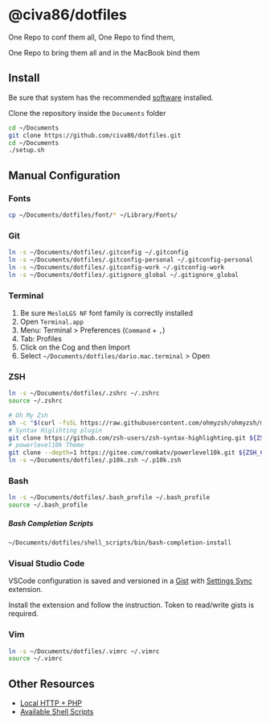 # @civa86/dotfiles

One Repo to conf them all, One Repo to find them,

One Repo to bring them all and in the MacBook bind them

## Install

Be sure that system has the recommended [software](./docs/SOFTWARE.md) installed.

Clone the repository inside the `Documents` folder

```bash
cd ~/Documents
git clone https://github.com/civa86/dotfiles.git
cd ~/Documents
./setup.sh
```

## Manual Configuration

### Fonts

```bash
cp ~/Documents/dotfiles/font/* ~/Library/Fonts/
```

### Git

```bash
ln -s ~/Documents/dotfiles/.gitconfig ~/.gitconfig
ln -s ~/Documents/dotfiles/.gitconfig-personal ~/.gitconfig-personal
ln -s ~/Documents/dotfiles/.gitconfig-work ~/.gitconfig-work
ln -s ~/Documents/dotfiles/.gitignore_global ~/.gitignore_global
```

### Terminal

1. Be sure `MesloLGS NF` font family is correctly installed
2. Open `Terminal.app`
3. Menu: Terminal > Preferences (`Command` + `,`)
4. Tab: Profiles
5. Click on the Cog and then Import
6. Select `~/Documents/dotfiles/dario.mac.terminal` > Open

### ZSH

```bash
ln -s ~/Documents/dotfiles/.zshrc ~/.zshrc
source ~/.zshrc

# Oh My Zsh
sh -c "$(curl -fsSL https://raw.githubusercontent.com/ohmyzsh/ohmyzsh/master/tools/install.sh)"
# Syntax Higlihting plugin
git clone https://github.com/zsh-users/zsh-syntax-highlighting.git ${ZSH_CUSTOM:-~/.oh-my-zsh/custom}/plugins/zsh-syntax-highlighting
# powerlevel10k Theme
git clone --depth=1 https://gitee.com/romkatv/powerlevel10k.git ${ZSH_CUSTOM:-~/.oh-my-zsh/custom}/themes/powerlevel10k
ln -s ~/Documents/dotfiles/.p10k.zsh ~/.p10k.zsh
```

### Bash

```bash
ln -s ~/Documents/dotfiles/.bash_profile ~/.bash_profile
source ~/.bash_profile
```

##### Bash Completion Scripts

```bash
~/Documents/dotfiles/shell_scripts/bin/bash-completion-install
```

### Visual Studio Code

VSCode configuration is saved and versioned in a [Gist](https://gist.github.com/civa86/af53375e96402af0761d967643d8fb6e)
with [Settings Sync](https://marketplace.visualstudio.com/items?itemName=Shan.code-settings-sync) extension.

Install the extension and follow the instruction. Token to read/write gists is required.

### Vim

```bash
ln -s ~/Documents/dotfiles/.vimrc ~/.vimrc
source ~/.vimrc
```

## Other Resources

- [Local HTTP + PHP](./docs/APACHE.md)
- [Available Shell Scripts](./docs/SHELL_SCRIPTS.md)
